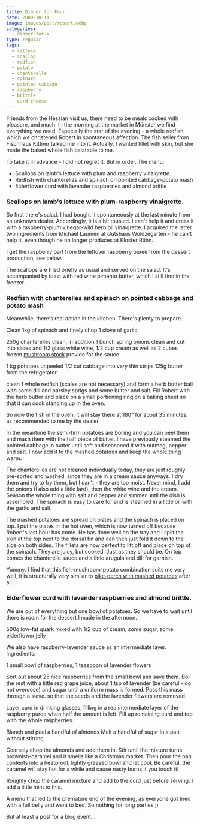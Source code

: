 ```yaml
---
title: Dinner for Four
date: 2009-10-11
image: images/post/robert.webp
categories: 
  - dinner-for-x
type: regular
tags: 
  - lettuce
  - scallop
  - redfish
  - potato
  - chanterelle
  - spinach
  - pointed cabbage
  - raspberry
  - brittle
  - curd cheese
---
```


Friends from the Hessian visit us, there need to be meals cooked with pleasure, and much. In the morning at the market in Münster we find everything we need. Especially the star of the evening - a whole redfish, which we christened Robert in spontaneous affection. The fish seller from Fischhaus Kittner talked me into it. Actually, I wanted fillet with skin, but she made the baked whole fish palatable to me.

To take it in advance - I did not regret it. But in order. The menu:

- Scallops on lamb's lettuce with plum and raspberry vinaigrette.
- Redfish with chanterelles and spinach on pointed cabbage-potato mash
- Elderflower curd with lavender raspberries and almond brittle

### Scallops on lamb's lettuce with plum-raspberry vinaigrette.

So first there's salad. I had bought it spontaneously at the last minute from an unknown dealer. Accordingly, it is a bit tousled. I can't help it and dress it with a raspberry-plum vinegar-wild herb oil vinaigrette. I acquired the latter two ingredients from Michael Laumen at Gutshaus Woldzegarten - he can't help it, even though he no longer produces at Kloster Rühn.

I get the raspberry part from the leftover raspberry puree from the dessert production, see below.

The scallops are fried briefly as usual and served on the salad. It's accompanied by toast with red wine pimento butter, which I still find in the freezer.

### Redfish with chanterelles and spinach on pointed cabbage and potato mash

Meanwhile, there's real action in the kitchen. There's plenty to prepare.

Clean 1kg of spinach and finely chop 1 clove of garlic.

250g chanterelles clean, in addition 1 bunch spring onions clean and cut into slices and 1/2 glass white wine, 1/2 cup cream as well as 2 cubes frozen [mushroom stock](../chanterelle-stock) provide for the sauce

1 kg potatoes unpeeled 1/2 cut cabbage into very thin strips 125g butter from the refrigerator

clean 1 whole redfish (scales are not necessary) and form a herb butter ball with some dill and parsley sprigs and some butter and salt. Fill Robert with the herb butter and place on a small portioning ring on a baking sheet so that it can cook standing up in the oven.

So now the fish in the oven, it will stay there at 180° for about 35 minutes, as recommended to me by the dealer.

In the meantime the semi-firm potatoes are boiling and you can peel them and mash them with the half piece of butter. I have previously steamed the pointed cabbage in butter until soft and seasoned it with nutmeg, pepper and salt. I now add it to the mashed potatoes and keep the whole thing warm.

The chanterelles are not cleaned individually today, they are just roughly pre-sorted and washed, since they are in a cream sauce anyways. I dry them and try to fry them, but I can't - they are too moist. Never mind, I add the onions (I also add a little lard), then the white wine and the cream. Season the whole thing with salt and pepper and simmer until the dish is assembled. The spinach is easy to care for and is steamed in a little oil with the garlic and salt.

The mashed potatoes are spread on plates and the spinach is placed on top. I put the plates in the hot oven, which is now turned off because Robert's last hour has come. He has done well on the tray and I split the skin at the top next to the dorsal fin and can then just fold it down to the side on both sides. The fillets are now perfect to lift off and place on top of the spinach. They are juicy, but cooked. Just as they should be. On top comes the chanterelle sauce and a little arugula and dill for garnish.

Yummy. I find that this fish-mushroom-potato combination suits me very well, it is structurally very similar to [pike-perch with mashed potatoes](../grilled-pikeperch-with-potato-cream) after all.

### Elderflower curd with lavender raspberries and almond brittle.

We are out of everything but one bowl of potatoes. So we have to wait until there is room for the dessert I made in the afternoon.

500g low-fat quark mixed with 1/2 cup of cream, some sugar, some elderflower jelly

We also have raspberry-lavender sauce as an intermediate layer. Ingredients:

1 small bowl of raspberries, 1 teaspoon of lavender flowers

Sort out about 25 nice raspberries from the small bowl and save them. Boil the rest with a little red grape juice, about 1 tsp of lavender (be careful - do not overdose) and sugar until a uniform mass is formed. Pass this mass through a sieve. so that the seeds and the lavender flowers are removed.

Layer curd in drinking glasses, filling in a red intermediate layer of the raspberry puree when half the amount is left. Fill up remaining curd and top with the whole raspberries.

Blanch and peel a handful of almonds Melt a handful of sugar in a pan without stirring

Coarsely chop the almonds and add them in. Stir until the mixture turns brownish-caramel and it smells like a Christmas market. Then pour the pan contents into a heatproof, lightly greased bowl and let cool. Be careful, the caramel will stay hot for a while and cause nasty burns if you touch it!

Roughly chop the caramel mixture and add to the curd just before serving. I add a little mint to this.

A menu that led to the premature end of the evening, as everyone got tired with a full belly and went to bed. So nothing for long parties ;)

But at least a post for a blog event....